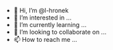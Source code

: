 - 👋 Hi, I’m @l-hronek
- 👀 I’m interested in ...
- 🌱 I’m currently learning ...
- 💞️ I’m looking to collaborate on ...
- 📫 How to reach me ...

<!---
l-hronek/l-hronek is a ✨ special ✨ repository because its `README.md` (this file) appears on your GitHub profile.
You can click the Preview link to take a look at your changes.
--->
